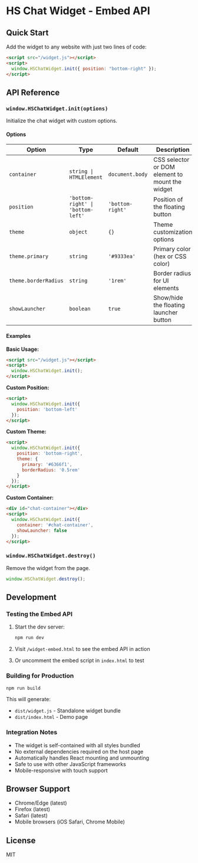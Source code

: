 # HS Chat Widget - Embed API

## Quick Start

Add the widget to any website with just two lines of code:

```html
<script src="/widget.js"></script>
<script>
  window.HSChatWidget.init({ position: "bottom-right" });
</script>
```

## API Reference

### `window.HSChatWidget.init(options)`

Initialize the chat widget with custom options.

#### Options

| Option | Type | Default | Description |
|--------|------|---------|-------------|
| `container` | `string \| HTMLElement` | `document.body` | CSS selector or DOM element to mount the widget |
| `position` | `'bottom-right' \| 'bottom-left'` | `'bottom-right'` | Position of the floating button |
| `theme` | `object` | `{}` | Theme customization options |
| `theme.primary` | `string` | `'#9333ea'` | Primary color (hex or CSS color) |
| `theme.borderRadius` | `string` | `'1rem'` | Border radius for UI elements |
| `showLauncher` | `boolean` | `true` | Show/hide the floating launcher button |

#### Examples

**Basic Usage:**
```html
<script src="/widget.js"></script>
<script>
  window.HSChatWidget.init();
</script>
```

**Custom Position:**
```html
<script>
  window.HSChatWidget.init({
    position: 'bottom-left'
  });
</script>
```

**Custom Theme:**
```html
<script>
  window.HSChatWidget.init({
    position: 'bottom-right',
    theme: {
      primary: '#6366f1',
      borderRadius: '0.5rem'
    }
  });
</script>
```

**Custom Container:**
```html
<div id="chat-container"></div>
<script>
  window.HSChatWidget.init({
    container: '#chat-container',
    showLauncher: false
  });
</script>
```

### `window.HSChatWidget.destroy()`

Remove the widget from the page.

```javascript
window.HSChatWidget.destroy();
```

## Development

### Testing the Embed API

1. Start the dev server:
   ```bash
   npm run dev
   ```

2. Visit `/widget-embed.html` to see the embed API in action

3. Or uncomment the embed script in `index.html` to test

### Building for Production

```bash
npm run build
```

This will generate:
- `dist/widget.js` - Standalone widget bundle
- `dist/index.html` - Demo page

### Integration Notes

- The widget is self-contained with all styles bundled
- No external dependencies required on the host page
- Automatically handles React mounting and unmounting
- Safe to use with other JavaScript frameworks
- Mobile-responsive with touch support

## Browser Support

- Chrome/Edge (latest)
- Firefox (latest)
- Safari (latest)
- Mobile browsers (iOS Safari, Chrome Mobile)

## License

MIT
